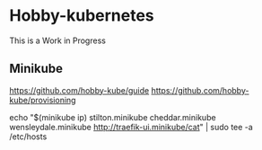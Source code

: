 Hobby-kubernetes
================

This is a Work in Progress

Minikube
--------

https://github.com/hobby-kube/guide
https://github.com/hobby-kube/provisioning

echo "$(minikube ip) stilton.minikube cheddar.minikube wensleydale.minikube http://traefik-ui.minikube/cat" | sudo tee -a /etc/hosts
